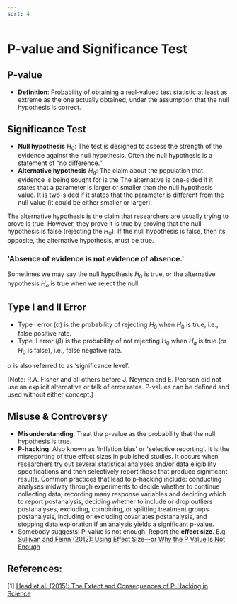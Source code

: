 ```yaml
---
sort: 4
---
```


# P-value and Significance Test

## P-value

- **Definition**: Probability of obtaining a real-valued test statistic at least as extreme as the one actually obtained, under the assumption that the null hypothesis is correct. 

## Significance Test

- **Null hypothesis** $H_0$: The test is designed to assess the strength of the evidence against the null hypothesis. Often the null hypothesis is a statement of “no difference.”
- **Alternative hypothesis** $H_a$: The claim about the population that evidence is being sought for is the 
The alternative is one-sided if it states that a parameter is larger or smaller than the null hypothesis value.
It is two-sided if it states that the parameter is different from the null value (it could be either smaller or larger).

The alternative hypothesis is the claim that researchers are usually trying to
prove is true. However, they prove it is true by proving that the null
hypothesis is false (rejecting the $H_0$). If the null hypothesis is false, then its opposite, the alternative hypothesis, must be true.


### 'Absence of evidence is not evidence of absence.'

Sometimes we may say the null hypothesis $H_0$ is true, or the alternative hypothesis $H_a$ is true when we reject the null. 


## Type I and II Error

- Type I error ($\alpha$) is the probability of rejecting $H_0$ when $H_0$ is true, i.e., false positive rate. 
- Type II error ($\beta$) is the probability of not rejecting $H_0$ when $H_a$ is true (or $H_0$ is false), i.e., false negative rate. 

$\alpha$ is also referred to as ‘significance level’. 

[Note: R.A. Fisher and all others before J. Neyman and E. Pearson did not use an explicit alternative or talk of error rates. P-values can be defined and used without either concept.]


## Misuse & Controversy

- **Misunderstanding**: Treat the p-value as the probability that the null hypothesis is true.
- **P-hacking**: Also known as 'inflation bias' or 'selective reporting'. It is the misreporting of true effect sizes in published studies. It occurs when researchers try out several statistical analyses and/or data eligibility specifications and then selectively report those that produce significant results. Common practices that lead to p-hacking include: conducting analyses midway through experiments to decide whether to continue collecting data; recording many response variables and deciding which to report postanalysis, deciding whether to include or drop outliers postanalyses, excluding, combining, or splitting treatment groups postanalysis, including or excluding covariates postanalysis, and stopping data exploration if an analysis yields a significant p-value.
- Somebody suggests: P-value is not enough. Report the **effect size**. E.g. [Sullivan and Feinn (2012): Using Effect Size—or Why the P Value Is Not Enough](https://www.ncbi.nlm.nih.gov/pmc/articles/PMC3444174/)

## References:

[1] [Head et al. (2015): The Extent and Consequences of P-Hacking in Science](https://www.ncbi.nlm.nih.gov/pmc/articles/PMC4359000/)